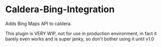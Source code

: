 # Caldera-Bing-Integration
Adds Bing Maps API to caldera.

This plugin is VERY WIP, not for use in production environment, in fact it barely even works and is super janky, so don't bother using it until v1.0
